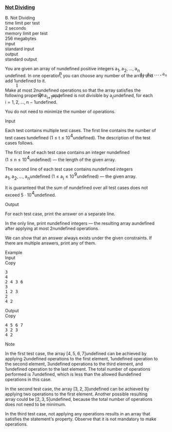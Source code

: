 <h3><a href="https://codeforces.com/contest/1794/problem/B" target="_blank" rel="noopener noreferrer">Not Dividing</a></h3>
<div class="header"><div class="title">B. Not Dividing</div><div class="time-limit"><div class="property-title">time limit per test</div>2 seconds</div><div class="memory-limit"><div class="property-title">memory limit per test</div>256 megabytes</div><div class="input-file input-standard"><div class="property-title">input</div>standard input</div><div class="output-file output-standard"><div class="property-title">output</div>standard output</div></div><div><p>You are given an array of <span class="MathJax_Preview" style="color: inherit;"><span class="MJXp-math" id="MJXp-Span-1"><span class="MJXp-mi MJXp-italic" id="MJXp-Span-2">n</span></span></span><span class="MathJax MathJax_Processed" id="MathJax-Element-1-Frame" tabindex="0" style=""><nobr><span class="math" id="MathJax-Span-1"><span style="display: inline-block; position: relative; width: 0em; height: 0px; font-size: 122%;"><span style="position: absolute;"><span class="mrow" id="MathJax-Span-2"><span class="mi" id="MathJax-Span-3" style="font-family: MathJax_Math-italic;">n</span></span></span></span></span></nobr></span>undefined positive integers <span class="MathJax_Preview" style="color: inherit;"><span class="MJXp-math" id="MJXp-Span-3"><span class="MJXp-msubsup" id="MJXp-Span-4"><span class="MJXp-mi MJXp-italic" id="MJXp-Span-5" style="margin-right: 0.05em;">a</span><span class="MJXp-mn MJXp-script" id="MJXp-Span-6" style="vertical-align: -0.4em;">1</span></span><span class="MJXp-mo" id="MJXp-Span-7" style="margin-left: 0em; margin-right: 0.222em;">,</span><span class="MJXp-msubsup" id="MJXp-Span-8"><span class="MJXp-mi MJXp-italic" id="MJXp-Span-9" style="margin-right: 0.05em;">a</span><span class="MJXp-mn MJXp-script" id="MJXp-Span-10" style="vertical-align: -0.4em;">2</span></span><span class="MJXp-mo" id="MJXp-Span-11" style="margin-left: 0em; margin-right: 0.222em;">,</span><span class="MJXp-mo" id="MJXp-Span-12" style="margin-left: 0em; margin-right: 0em;">…</span><span class="MJXp-mo" id="MJXp-Span-13" style="margin-left: 0em; margin-right: 0.222em;">,</span><span class="MJXp-msubsup" id="MJXp-Span-14"><span class="MJXp-mi MJXp-italic" id="MJXp-Span-15" style="margin-right: 0.05em;">a</span><span class="MJXp-mi MJXp-italic MJXp-script" id="MJXp-Span-16" style="vertical-align: -0.4em;">n</span></span></span></span><span class="MathJax MathJax_Processed" id="MathJax-Element-2-Frame" tabindex="0" style=""><nobr><span class="math" id="MathJax-Span-4"><span style="display: inline-block; position: relative; width: 0em; height: 0px; font-size: 122%;"><span style="position: absolute;"><span class="mrow" id="MathJax-Span-5"><span class="msubsup" id="MathJax-Span-6"><span style="display: inline-block; position: relative; width: 0.94em; height: 0px;"><span style="position: absolute; clip: rect(3.34em, 1000.53em, 4.16em, -999.997em); top: -3.978em; left: 0em;"><span class="mi" id="MathJax-Span-7" style="font-family: MathJax_Math-italic;">a</span><span style="display: inline-block; width: 0px; height: 3.984em;"></span></span><span style="position: absolute; top: -3.803em; left: 0.53em;"><span class="mn" id="MathJax-Span-8" style="font-size: 70.7%; font-family: MathJax_Main;">1</span><span style="display: inline-block; width: 0px; height: 3.984em;"></span></span></span></span><span class="mo" id="MathJax-Span-9" style="font-family: MathJax_Main;">,</span><span class="msubsup" id="MathJax-Span-10" style="padding-left: 0.179em;"><span style="display: inline-block; position: relative; width: 0.94em; height: 0px;"><span style="position: absolute; clip: rect(3.34em, 1000.53em, 4.16em, -999.997em); top: -3.978em; left: 0em;"><span class="mi" id="MathJax-Span-11" style="font-family: MathJax_Math-italic;">a</span><span style="display: inline-block; width: 0px; height: 3.984em;"></span></span><span style="position: absolute; top: -3.803em; left: 0.53em;"><span class="mn" id="MathJax-Span-12" style="font-size: 70.7%; font-family: MathJax_Main;">2</span><span style="display: inline-block; width: 0px; height: 3.984em;"></span></span></span></span><span class="mo" id="MathJax-Span-13" style="font-family: MathJax_Main;">,</span><span class="mo" id="MathJax-Span-14" style="font-family: MathJax_Main; padding-left: 0.179em;">…</span><span class="mo" id="MathJax-Span-15" style="font-family: MathJax_Main; padding-left: 0.179em;">,</span><span class="msubsup" id="MathJax-Span-16" style="padding-left: 0.179em;"><span style="display: inline-block; position: relative; width: 1.057em; height: 0px;"><span style="position: absolute; clip: rect(3.34em, 1000.53em, 4.16em, -999.997em); top: -3.978em; left: 0em;"><span class="mi" id="MathJax-Span-17" style="font-family: MathJax_Math-italic;">a</span><span style="display: inline-block; width: 0px; height: 3.984em;"></span></span><span style="position: absolute; top: -3.803em; left: 0.53em;"><span class="mi" id="MathJax-Span-18" style="font-size: 70.7%; font-family: MathJax_Math-italic;">n</span><span style="display: inline-block; width: 0px; height: 3.984em;"></span></span></span></span></span></span></span></span></nobr></span>undefined. In one operation, you can choose any number of the array and add <span class="MathJax_Preview" style="color: inherit;"><span class="MJXp-math" id="MJXp-Span-17"><span class="MJXp-mn" id="MJXp-Span-18">1</span></span></span><span class="MathJax MathJax_Processed" id="MathJax-Element-3-Frame" tabindex="0" style=""><nobr><span class="math" id="MathJax-Span-19"><span style="display: inline-block; position: relative; width: 0em; height: 0px; font-size: 122%;"><span style="position: absolute;"><span class="mrow" id="MathJax-Span-20"><span class="mn" id="MathJax-Span-21" style="font-family: MathJax_Main;">1</span></span></span></span></span></nobr></span>undefined to it. </p><p>Make at most <span class="MathJax_Preview" style="color: inherit;"><span class="MJXp-math" id="MJXp-Span-19"><span class="MJXp-mn" id="MJXp-Span-20">2</span><span class="MJXp-mi MJXp-italic" id="MJXp-Span-21">n</span></span></span><span class="MathJax MathJax_Processed" id="MathJax-Element-4-Frame" tabindex="0" style=""><nobr><span class="math" id="MathJax-Span-22"><span style="display: inline-block; position: relative; width: 0em; height: 0px; font-size: 122%;"><span style="position: absolute;"><span class="mrow" id="MathJax-Span-23"><span class="mn" id="MathJax-Span-24" style="font-family: MathJax_Main;">2</span><span class="mi" id="MathJax-Span-25" style="font-family: MathJax_Math-italic;">n</span></span></span></span></span></nobr></span>undefined operations so that the array satisfies the following property: <span class="MathJax_Preview" style="color: inherit;"><span class="MJXp-math" id="MJXp-Span-22"><span class="MJXp-msubsup" id="MJXp-Span-23"><span class="MJXp-mi MJXp-italic" id="MJXp-Span-24" style="margin-right: 0.05em;">a</span><span class="MJXp-mrow MJXp-script" id="MJXp-Span-25" style="vertical-align: -0.4em;"><span class="MJXp-mi MJXp-italic" id="MJXp-Span-26">i</span><span class="MJXp-mo" id="MJXp-Span-27">+</span><span class="MJXp-mn" id="MJXp-Span-28">1</span></span></span></span></span><span class="MathJax MathJax_Processed" id="MathJax-Element-5-Frame" tabindex="0" style=""><nobr><span class="math" id="MathJax-Span-26"><span style="display: inline-block; position: relative; width: 0em; height: 0px; font-size: 122%;"><span style="position: absolute;"><span class="mrow" id="MathJax-Span-27"><span class="msubsup" id="MathJax-Span-28"><span style="display: inline-block; position: relative; width: 1.759em; height: 0px;"><span style="position: absolute; clip: rect(3.34em, 1000.53em, 4.16em, -999.997em); top: -3.978em; left: 0em;"><span class="mi" id="MathJax-Span-29" style="font-family: MathJax_Math-italic;">a</span><span style="display: inline-block; width: 0px; height: 3.984em;"></span></span><span style="position: absolute; top: -3.803em; left: 0.53em;"><span class="texatom" id="MathJax-Span-30"><span class="mrow" id="MathJax-Span-31"><span class="mi" id="MathJax-Span-32" style="font-size: 70.7%; font-family: MathJax_Math-italic;">i</span><span class="mo" id="MathJax-Span-33" style="font-size: 70.7%; font-family: MathJax_Main;">+</span><span class="mn" id="MathJax-Span-34" style="font-size: 70.7%; font-family: MathJax_Main;">1</span></span></span><span style="display: inline-block; width: 0px; height: 3.984em;"></span></span></span></span></span></span></span></span></nobr></span>undefined is <span class="tex-font-style-bf">not</span> divisible by <span class="MathJax_Preview" style="color: inherit;"><span class="MJXp-math" id="MJXp-Span-29"><span class="MJXp-msubsup" id="MJXp-Span-30"><span class="MJXp-mi MJXp-italic" id="MJXp-Span-31" style="margin-right: 0.05em;">a</span><span class="MJXp-mi MJXp-italic MJXp-script" id="MJXp-Span-32" style="vertical-align: -0.4em;">i</span></span></span></span><span class="MathJax MathJax_Processing" id="MathJax-Element-6-Frame" tabindex="0"></span>undefined, for each <span class="MathJax_Preview" style="color: inherit;"><span class="MJXp-math" id="MJXp-Span-33"><span class="MJXp-mi MJXp-italic" id="MJXp-Span-34">i</span><span class="MJXp-mo" id="MJXp-Span-35" style="margin-left: 0.333em; margin-right: 0.333em;">=</span><span class="MJXp-mn" id="MJXp-Span-36">1</span><span class="MJXp-mo" id="MJXp-Span-37" style="margin-left: 0em; margin-right: 0.222em;">,</span><span class="MJXp-mn" id="MJXp-Span-38">2</span><span class="MJXp-mo" id="MJXp-Span-39" style="margin-left: 0em; margin-right: 0.222em;">,</span><span class="MJXp-mo" id="MJXp-Span-40" style="margin-left: 0em; margin-right: 0em;">…</span><span class="MJXp-mo" id="MJXp-Span-41" style="margin-left: 0em; margin-right: 0.222em;">,</span><span class="MJXp-mi MJXp-italic" id="MJXp-Span-42">n</span><span class="MJXp-mo" id="MJXp-Span-43" style="margin-left: 0.267em; margin-right: 0.267em;">−</span><span class="MJXp-mn" id="MJXp-Span-44">1</span></span></span><span class="MathJax MathJax_Processing" id="MathJax-Element-7-Frame" tabindex="0"></span>undefined. </p><p>You do <span class="tex-font-style-bf">not</span> need to minimize the number of operations.</p></div><div class="input-specification"><div class="section-title">Input</div><p>Each test contains multiple test cases. The first line contains the number of test cases <span class="MathJax_Preview" style="color: inherit;"><span class="MJXp-math" id="MJXp-Span-45"><span class="MJXp-mi MJXp-italic" id="MJXp-Span-46">t</span></span></span><span class="MathJax MathJax_Processing" id="MathJax-Element-8-Frame" tabindex="0"></span>undefined (<span class="MathJax_Preview" style="color: inherit;"><span class="MJXp-math" id="MJXp-Span-47"><span class="MJXp-mn" id="MJXp-Span-48">1</span><span class="MJXp-mo" id="MJXp-Span-49" style="margin-left: 0.333em; margin-right: 0.333em;">≤</span><span class="MJXp-mi MJXp-italic" id="MJXp-Span-50">t</span><span class="MJXp-mo" id="MJXp-Span-51" style="margin-left: 0.333em; margin-right: 0.333em;">≤</span><span class="MJXp-msubsup" id="MJXp-Span-52"><span class="MJXp-mn" id="MJXp-Span-53" style="margin-right: 0.05em;">10</span><span class="MJXp-mn MJXp-script" id="MJXp-Span-54" style="vertical-align: 0.5em;">4</span></span></span></span><span class="MathJax MathJax_Processing" id="MathJax-Element-9-Frame" tabindex="0"></span>undefined). The description of the test cases follows.</p><p>The first line of each test case contains an integer <span class="MathJax_Preview" style="color: inherit;"><span class="MJXp-math" id="MJXp-Span-55"><span class="MJXp-mi MJXp-italic" id="MJXp-Span-56">n</span></span></span><span class="MathJax MathJax_Processing" id="MathJax-Element-10-Frame" tabindex="0"></span>undefined (<span class="MathJax_Preview" style="color: inherit;"><span class="MJXp-math" id="MJXp-Span-57"><span class="MJXp-mn" id="MJXp-Span-58">1</span><span class="MJXp-mo" id="MJXp-Span-59" style="margin-left: 0.333em; margin-right: 0.333em;">≤</span><span class="MJXp-mi MJXp-italic" id="MJXp-Span-60">n</span><span class="MJXp-mo" id="MJXp-Span-61" style="margin-left: 0.333em; margin-right: 0.333em;">≤</span><span class="MJXp-msubsup" id="MJXp-Span-62"><span class="MJXp-mn" id="MJXp-Span-63" style="margin-right: 0.05em;">10</span><span class="MJXp-mn MJXp-script" id="MJXp-Span-64" style="vertical-align: 0.5em;">4</span></span></span></span><span class="MathJax MathJax_Processing" id="MathJax-Element-11-Frame" tabindex="0"></span>undefined)&nbsp;— the length of the given array. </p><p>The second line of each test case contains <span class="MathJax_Preview" style="color: inherit;"><span class="MJXp-math" id="MJXp-Span-65"><span class="MJXp-mi MJXp-italic" id="MJXp-Span-66">n</span></span></span><span class="MathJax MathJax_Processing" id="MathJax-Element-12-Frame" tabindex="0"></span>undefined integers <span class="MathJax_Preview" style="color: inherit;"><span class="MJXp-math" id="MJXp-Span-67"><span class="MJXp-msubsup" id="MJXp-Span-68"><span class="MJXp-mi MJXp-italic" id="MJXp-Span-69" style="margin-right: 0.05em;">a</span><span class="MJXp-mn MJXp-script" id="MJXp-Span-70" style="vertical-align: -0.4em;">1</span></span><span class="MJXp-mo" id="MJXp-Span-71" style="margin-left: 0em; margin-right: 0.222em;">,</span><span class="MJXp-msubsup" id="MJXp-Span-72"><span class="MJXp-mi MJXp-italic" id="MJXp-Span-73" style="margin-right: 0.05em;">a</span><span class="MJXp-mn MJXp-script" id="MJXp-Span-74" style="vertical-align: -0.4em;">2</span></span><span class="MJXp-mo" id="MJXp-Span-75" style="margin-left: 0em; margin-right: 0.222em;">,</span><span class="MJXp-mo" id="MJXp-Span-76" style="margin-left: 0em; margin-right: 0em;">…</span><span class="MJXp-mo" id="MJXp-Span-77" style="margin-left: 0em; margin-right: 0.222em;">,</span><span class="MJXp-msubsup" id="MJXp-Span-78"><span class="MJXp-mi MJXp-italic" id="MJXp-Span-79" style="margin-right: 0.05em;">a</span><span class="MJXp-mi MJXp-italic MJXp-script" id="MJXp-Span-80" style="vertical-align: -0.4em;">n</span></span></span></span><span class="MathJax MathJax_Processing" id="MathJax-Element-13-Frame" tabindex="0"></span>undefined (<span class="MathJax_Preview" style="color: inherit;"><span class="MJXp-math" id="MJXp-Span-81"><span class="MJXp-mn" id="MJXp-Span-82">1</span><span class="MJXp-mo" id="MJXp-Span-83" style="margin-left: 0.333em; margin-right: 0.333em;">≤</span><span class="MJXp-msubsup" id="MJXp-Span-84"><span class="MJXp-mi MJXp-italic" id="MJXp-Span-85" style="margin-right: 0.05em;">a</span><span class="MJXp-mi MJXp-italic MJXp-script" id="MJXp-Span-86" style="vertical-align: -0.4em;">i</span></span><span class="MJXp-mo" id="MJXp-Span-87" style="margin-left: 0.333em; margin-right: 0.333em;">≤</span><span class="MJXp-msubsup" id="MJXp-Span-88"><span class="MJXp-mn" id="MJXp-Span-89" style="margin-right: 0.05em;">10</span><span class="MJXp-mn MJXp-script" id="MJXp-Span-90" style="vertical-align: 0.5em;">9</span></span></span></span><span class="MathJax MathJax_Processing" id="MathJax-Element-14-Frame" tabindex="0"></span>undefined)&nbsp;— the given array.</p><p>It is guaranteed that the sum of <span class="MathJax_Preview" style="color: inherit;"><span class="MJXp-math" id="MJXp-Span-91"><span class="MJXp-mi MJXp-italic" id="MJXp-Span-92">n</span></span></span><span class="MathJax MathJax_Processing" id="MathJax-Element-15-Frame" tabindex="0"></span>undefined over all test cases does not exceed <span class="MathJax_Preview" style="color: inherit;"><span class="MJXp-math" id="MJXp-Span-93"><span class="MJXp-mn" id="MJXp-Span-94">5</span><span class="MJXp-mo" id="MJXp-Span-95" style="margin-left: 0.267em; margin-right: 0.267em;">⋅</span><span class="MJXp-msubsup" id="MJXp-Span-96"><span class="MJXp-mn" id="MJXp-Span-97" style="margin-right: 0.05em;">10</span><span class="MJXp-mn MJXp-script" id="MJXp-Span-98" style="vertical-align: 0.5em;">4</span></span></span></span><span class="MathJax MathJax_Processing" id="MathJax-Element-16-Frame" tabindex="0"></span>undefined.</p></div><div class="output-specification"><div class="section-title">Output</div><p>For each test case, print the answer on a separate line. </p><p>In the only line, print <span class="MathJax_Preview" style="color: inherit;"><span class="MJXp-math" id="MJXp-Span-99"><span class="MJXp-mi MJXp-italic" id="MJXp-Span-100">n</span></span></span><span class="MathJax MathJax_Processing" id="MathJax-Element-17-Frame" tabindex="0"></span>undefined integers&nbsp;— the resulting array <span class="MathJax_Preview" style="color: inherit;"><span class="MJXp-math" id="MJXp-Span-101"><span class="MJXp-mi MJXp-italic" id="MJXp-Span-102">a</span></span></span><span class="MathJax MathJax_Processing" id="MathJax-Element-18-Frame" tabindex="0"></span>undefined after applying at most <span class="MathJax_Preview" style="color: inherit;"><span class="MJXp-math" id="MJXp-Span-103"><span class="MJXp-mn" id="MJXp-Span-104">2</span><span class="MJXp-mi MJXp-italic" id="MJXp-Span-105">n</span></span></span><span class="MathJax MathJax_Processing" id="MathJax-Element-19-Frame" tabindex="0"></span>undefined operations. </p><p>We can show that an answer always exists under the given constraints. If there are multiple answers, print any of them.</p></div><div class="sample-tests"><div class="section-title">Example</div><div class="sample-test"><div class="input"><div class="title">Input<div title="Copy" data-clipboard-target="#id0012354335063800981" id="id00777797546776612" class="input-output-copier">Copy</div></div><pre id="id0012354335063800981"><div class="test-example-line test-example-line-even test-example-line-0">3</div><div class="test-example-line test-example-line-odd test-example-line-1">4</div><div class="test-example-line test-example-line-odd test-example-line-1">2 4 3 6</div><div class="test-example-line test-example-line-even test-example-line-2">3</div><div class="test-example-line test-example-line-even test-example-line-2">1 2 3</div><div class="test-example-line test-example-line-odd test-example-line-3">2</div><div class="test-example-line test-example-line-odd test-example-line-3">4 2</div></pre></div><div class="output"><div class="title">Output<div title="Copy" data-clipboard-target="#id0031042869005814056" id="id005858642000794864" class="input-output-copier">Copy</div></div><pre id="id0031042869005814056">4 5 6 7
3 2 3
4 2
</pre></div></div></div><div class="note"><div class="section-title">Note</div><p>In the first test case, the array <span class="MathJax_Preview" style="color: inherit;"><span class="MJXp-math" id="MJXp-Span-106"><span class="MJXp-mo" id="MJXp-Span-107" style="margin-left: 0em; margin-right: 0em;">[</span><span class="MJXp-mn" id="MJXp-Span-108">4</span><span class="MJXp-mo" id="MJXp-Span-109" style="margin-left: 0em; margin-right: 0.222em;">,</span><span class="MJXp-mn" id="MJXp-Span-110">5</span><span class="MJXp-mo" id="MJXp-Span-111" style="margin-left: 0em; margin-right: 0.222em;">,</span><span class="MJXp-mn" id="MJXp-Span-112">6</span><span class="MJXp-mo" id="MJXp-Span-113" style="margin-left: 0em; margin-right: 0.222em;">,</span><span class="MJXp-mn" id="MJXp-Span-114">7</span><span class="MJXp-mo" id="MJXp-Span-115" style="margin-left: 0em; margin-right: 0em;">]</span></span></span><span class="MathJax MathJax_Processing" id="MathJax-Element-20-Frame" tabindex="0"></span>undefined can be achieved by applying <span class="MathJax_Preview" style="color: inherit;"><span class="MJXp-math" id="MJXp-Span-116"><span class="MJXp-mn" id="MJXp-Span-117">2</span></span></span><span class="MathJax MathJax_Processing" id="MathJax-Element-21-Frame" tabindex="0"></span>undefined operations to the first element, <span class="MathJax_Preview" style="color: inherit;"><span class="MJXp-math" id="MJXp-Span-118"><span class="MJXp-mn" id="MJXp-Span-119">1</span></span></span><span class="MathJax MathJax_Processing" id="MathJax-Element-22-Frame" tabindex="0"></span>undefined operation to the second element, <span class="MathJax_Preview" style="color: inherit;"><span class="MJXp-math" id="MJXp-Span-120"><span class="MJXp-mn" id="MJXp-Span-121">3</span></span></span><span class="MathJax MathJax_Processing" id="MathJax-Element-23-Frame" tabindex="0"></span>undefined operations to the third element, and <span class="MathJax_Preview" style="color: inherit;"><span class="MJXp-math" id="MJXp-Span-122"><span class="MJXp-mn" id="MJXp-Span-123">1</span></span></span><span class="MathJax MathJax_Processing" id="MathJax-Element-24-Frame" tabindex="0"></span>undefined operation to the last element. The total number of operations performed is <span class="MathJax_Preview" style="color: inherit;"><span class="MJXp-math" id="MJXp-Span-124"><span class="MJXp-mn" id="MJXp-Span-125">7</span></span></span><span class="MathJax MathJax_Processing" id="MathJax-Element-25-Frame" tabindex="0"></span>undefined, which is less than the allowed <span class="MathJax_Preview" style="color: inherit;"><span class="MJXp-math" id="MJXp-Span-126"><span class="MJXp-mn" id="MJXp-Span-127">8</span></span></span><span class="MathJax MathJax_Processing" id="MathJax-Element-26-Frame" tabindex="0"></span>undefined operations in this case.</p><p>In the second test case, the array <span class="MathJax_Preview" style="color: inherit;"><span class="MJXp-math" id="MJXp-Span-128"><span class="MJXp-mo" id="MJXp-Span-129" style="margin-left: 0em; margin-right: 0em;">[</span><span class="MJXp-mn" id="MJXp-Span-130">3</span><span class="MJXp-mo" id="MJXp-Span-131" style="margin-left: 0em; margin-right: 0.222em;">,</span><span class="MJXp-mn" id="MJXp-Span-132">2</span><span class="MJXp-mo" id="MJXp-Span-133" style="margin-left: 0em; margin-right: 0.222em;">,</span><span class="MJXp-mn" id="MJXp-Span-134">3</span><span class="MJXp-mo" id="MJXp-Span-135" style="margin-left: 0em; margin-right: 0em;">]</span></span></span><span class="MathJax MathJax_Processing" id="MathJax-Element-27-Frame" tabindex="0"></span>undefined can be achieved by applying two operations to the first element. Another possible resulting array could be <span class="MathJax_Preview" style="color: inherit;"><span class="MJXp-math" id="MJXp-Span-136"><span class="MJXp-mo" id="MJXp-Span-137" style="margin-left: 0em; margin-right: 0em;">[</span><span class="MJXp-mn" id="MJXp-Span-138">2</span><span class="MJXp-mo" id="MJXp-Span-139" style="margin-left: 0em; margin-right: 0.222em;">,</span><span class="MJXp-mn" id="MJXp-Span-140">3</span><span class="MJXp-mo" id="MJXp-Span-141" style="margin-left: 0em; margin-right: 0.222em;">,</span><span class="MJXp-mn" id="MJXp-Span-142">5</span><span class="MJXp-mo" id="MJXp-Span-143" style="margin-left: 0em; margin-right: 0em;">]</span></span></span><span class="MathJax MathJax_Processing" id="MathJax-Element-28-Frame" tabindex="0"></span>undefined, because the total number of operations does <span class="tex-font-style-bf">not</span> need to be minimum.</p><p>In the third test case, not applying any operations results in an array that satisfies the statement's property. Observe that it is not mandatory to make operations.</p></div>